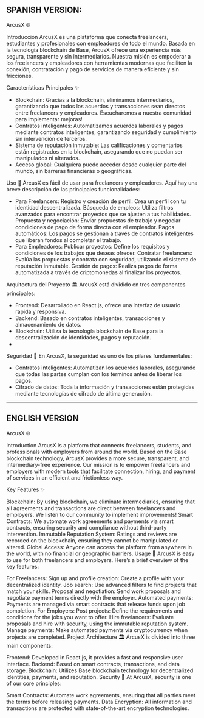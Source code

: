 SPANISH VERSION:
----------------------------------------

ArcusX 🌐

Introducción
ArcusX es una plataforma que conecta freelancers, estudiantes y profesionales con empleadores de todo el mundo. Basada en la tecnología blockchain de Base, ArcusX ofrece una experiencia más segura, transparente y sin intermediarios. Nuestra misión es empoderar a los freelancers y empleadores con herramientas modernas que faciliten la conexión, contratación y pago de servicios de manera eficiente y sin fricciones.

Características Principales ✨
- Blockchain: Gracias a la blockchain, eliminamos intermediarios, garantizando que todos los acuerdos y transacciones sean directos entre freelancers y empleadores. Escucharemos a nuestra comunidad para implementar mejoras!
- Contratos inteligentes: Automatizamos acuerdos laborales y pagos mediante contratos inteligentes, garantizando seguridad y cumplimiento sin intervención de terceros.
- Sistema de reputación inmutable: Las calificaciones y comentarios están registrados en la blockchain, asegurando que no puedan ser manipulados ni alterados.
- Acceso global: Cualquiera puede acceder desde cualquier parte del mundo, sin barreras financieras o geográficas.

Uso 🚀
ArcusX es fácil de usar para freelancers y empleadores. Aquí hay una breve descripción de las principales funcionalidades:
- Para Freelancers:
Registro y creación de perfil: Crea un perfil con tu identidad descentralizada.
Búsqueda de empleos: Utiliza filtros avanzados para encontrar proyectos que se ajusten a tus habilidades.
Propuesta y negociación: Enviar propuestas de trabajo y negociar condiciones de pago de forma directa con el empleador.
Pagos automáticos: Los pagos se gestionan a través de contratos inteligentes que liberan fondos al completar el trabajo.
- Para Empleadores:
Publicar proyectos: Define los requisitos y condiciones de los trabajos que deseas ofrecer.
Contratar freelancers: Evalúa las propuestas y contrata con seguridad, utilizando el sistema de reputación inmutable.
Gestión de pagos: Realiza pagos de forma automatizada a través de criptomonedas al finalizar los proyectos.

Arquitectura del Proyecto 🏛️
ArcusX está dividido en tres componentes principales:
- Frontend: Desarrollado en React.js, ofrece una interfaz de usuario rápida y responsiva.
- Backend: Basado en contratos inteligentes, transacciones y almacenamiento de datos.
- Blockchain: Utiliza la tecnología blockchain de Base para la descentralización de identidades, pagos y reputación.
- 
Seguridad 🔐
En ArcusX, la seguridad es uno de los pilares fundamentales:
- Contratos inteligentes: Automatizan los acuerdos laborales, asegurando que todas las partes cumplan con los términos antes de liberar los pagos.
- Cifrado de datos: Toda la información y transacciones están protegidas mediante tecnologías de cifrado de última generación.




-----------------------------
ENGLISH VERSION
-----------------------------


ArcusX 🌐

Introduction
ArcusX is a platform that connects freelancers, students, and professionals with employers from around the world. Based on the Base blockchain technology, ArcusX provides a more secure, transparent, and intermediary-free experience. Our mission is to empower freelancers and employers with modern tools that facilitate connection, hiring, and payment of services in an efficient and frictionless way.

Key Features ✨

Blockchain: By using blockchain, we eliminate intermediaries, ensuring that all agreements and transactions are direct between freelancers and employers. We listen to our community to implement improvements!
Smart Contracts: We automate work agreements and payments via smart contracts, ensuring security and compliance without third-party intervention.
Immutable Reputation System: Ratings and reviews are recorded on the blockchain, ensuring they cannot be manipulated or altered.
Global Access: Anyone can access the platform from anywhere in the world, with no financial or geographic barriers.
Usage 🚀
ArcusX is easy to use for both freelancers and employers. Here’s a brief overview of the key features:

For Freelancers:
Sign up and profile creation: Create a profile with your decentralized identity.
Job search: Use advanced filters to find projects that match your skills.
Proposal and negotiation: Send work proposals and negotiate payment terms directly with the employer.
Automated payments: Payments are managed via smart contracts that release funds upon job completion.
For Employers:
Post projects: Define the requirements and conditions for the jobs you want to offer.
Hire freelancers: Evaluate proposals and hire with security, using the immutable reputation system.
Manage payments: Make automated payments via cryptocurrency when projects are completed.
Project Architecture 🏛️
ArcusX is divided into three main components:

Frontend: Developed in React.js, it provides a fast and responsive user interface.
Backend: Based on smart contracts, transactions, and data storage.
Blockchain: Utilizes Base blockchain technology for decentralized identities, payments, and reputation.
Security 🔐
At ArcusX, security is one of our core principles:

Smart Contracts: Automate work agreements, ensuring that all parties meet the terms before releasing payments.
Data Encryption: All information and transactions are protected with state-of-the-art encryption technologies.
